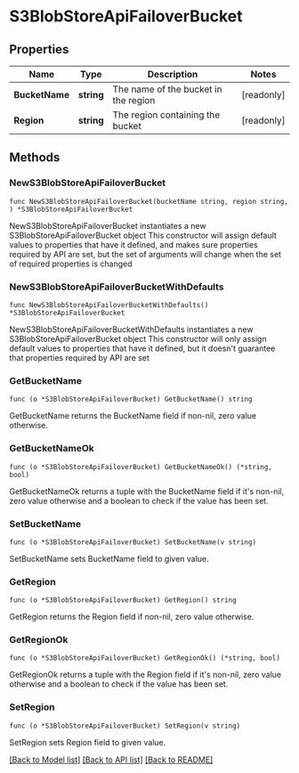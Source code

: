 # S3BlobStoreApiFailoverBucket

## Properties

Name | Type | Description | Notes
------------ | ------------- | ------------- | -------------
**BucketName** | **string** | The name of the bucket in the region | [readonly] 
**Region** | **string** | The region containing the bucket | [readonly] 

## Methods

### NewS3BlobStoreApiFailoverBucket

`func NewS3BlobStoreApiFailoverBucket(bucketName string, region string, ) *S3BlobStoreApiFailoverBucket`

NewS3BlobStoreApiFailoverBucket instantiates a new S3BlobStoreApiFailoverBucket object
This constructor will assign default values to properties that have it defined,
and makes sure properties required by API are set, but the set of arguments
will change when the set of required properties is changed

### NewS3BlobStoreApiFailoverBucketWithDefaults

`func NewS3BlobStoreApiFailoverBucketWithDefaults() *S3BlobStoreApiFailoverBucket`

NewS3BlobStoreApiFailoverBucketWithDefaults instantiates a new S3BlobStoreApiFailoverBucket object
This constructor will only assign default values to properties that have it defined,
but it doesn't guarantee that properties required by API are set

### GetBucketName

`func (o *S3BlobStoreApiFailoverBucket) GetBucketName() string`

GetBucketName returns the BucketName field if non-nil, zero value otherwise.

### GetBucketNameOk

`func (o *S3BlobStoreApiFailoverBucket) GetBucketNameOk() (*string, bool)`

GetBucketNameOk returns a tuple with the BucketName field if it's non-nil, zero value otherwise
and a boolean to check if the value has been set.

### SetBucketName

`func (o *S3BlobStoreApiFailoverBucket) SetBucketName(v string)`

SetBucketName sets BucketName field to given value.


### GetRegion

`func (o *S3BlobStoreApiFailoverBucket) GetRegion() string`

GetRegion returns the Region field if non-nil, zero value otherwise.

### GetRegionOk

`func (o *S3BlobStoreApiFailoverBucket) GetRegionOk() (*string, bool)`

GetRegionOk returns a tuple with the Region field if it's non-nil, zero value otherwise
and a boolean to check if the value has been set.

### SetRegion

`func (o *S3BlobStoreApiFailoverBucket) SetRegion(v string)`

SetRegion sets Region field to given value.



[[Back to Model list]](../README.md#documentation-for-models) [[Back to API list]](../README.md#documentation-for-api-endpoints) [[Back to README]](../README.md)


